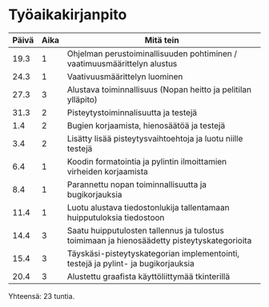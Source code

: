 # Työaikakirjanpito
| Päivä | Aika | Mitä tein  |
| ----- | ---- | --------- |
| 19.3 | 1 | Ohjelman perustoiminallisuuden pohtiminen / vaatimuusmäärittelyn alustus |
| 24.3 | 1 | Vaativuusmäärittelyn luominen |
| 27.3 | 3 | Alustava toiminnallisuus (Nopan heitto ja pelitilan ylläpito) |
| 31.3 | 2 | Pisteytystoiminnalisuutta ja testejä |
| 1.4 | 2 | Bugien korjaamista, hienosäätöä ja testejä |
| 3.4 | 2 | Lisätty lisää pisteytysvaihtoehtoja ja luotu niille testejä |
| 6.4 | 1 | Koodin formatointia ja pylintin ilmoittamien virheiden korjaamista |
| 8.4 | 1 | Parannettu nopan toiminnallisuutta ja bugikorjauksia |
| 11.4 | 1 | Luotu alustava tiedostonlukija tallentamaan huipputuloksia tiedostoon |
| 14.4 | 3 | Saatu huipputulosten tallennus ja tulostus toimimaan ja hienosäädetty pisteytyskategorioita |
| 15.4 | 3 | Täyskäsi-pisteytyskategorian implementointi, testejä ja pylint- ja bugikorjauksia|
| 20.4 | 3 | Alustettu graafista käyttöliittymää tkinterillä

Yhteensä: 23 tuntia.
